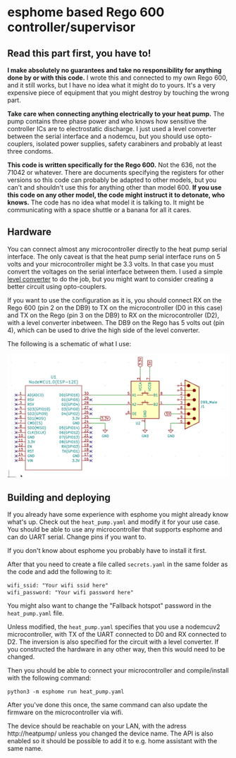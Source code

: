 # esphome based Rego 600 controller/supervisor

## Read this part first, you have to!

**I make absolutely no guarantees and take no responsibility for anything done by or with this code.** I wrote this and connected to my own Rego 600, and it still works, but I have no idea what it might do to yours. It's a very expensive piece of equipment that you might destroy by touching the wrong part.

**Take care when connecting anything electrically to your heat pump.** The pump contains three phase power and who knows how sensitive the controller ICs are to electrostatic discharge. I just used a level converter between the serial interface and a nodemcu, but you should use opto-couplers, isolated power supplies, safety carabiners and probably at least three condoms.

**This code is written specifically for the Rego 600.** Not the 636, not the 71042 or whatever. There are documents specifying the registers for other versions so this code can probably be adapted to other models, but you can't and shouldn't use this for anything other than model 600. **If you use this code on any other model, the code might instruct it to detonate, who knows.** The code has no idea what model it is talking to. It might be communicating with a space shuttle or a banana for all it cares.

## Hardware

You can connect almost any microcontroller directly to the heat pump serial interface. The only caveat is that the heat pump serial interface runs on 5 volts and your microcontroller might be 3.3 volts. In that case you must convert the voltages on the serial interface between them. I used a simple [level converter](https://www.sparkfun.com/products/12009) to do the job, but you might want to consider creating a better circuit using opto-couplers.

If you want to use the configuration as it is, you should connect RX on the Rego 600 (pin 2 on the DB9) to TX on the microcontroller (D0 in this case) and TX on the Rego (pin 3 on the DB9) to RX on the microcontroller (D2), with a level converter inbetween. The DB9 on the Rego has 5 volts out (pin 4), which can be used to drive the high side of the level converter.

The following is a schematic of what I use:

![schematic](hardware/schematic.png)

## Building and deploying

If you already have some experience with esphome you might already know what's up. Check out the ```heat_pump.yaml``` and modify it for your use case. You should be able to use any microcontroller that supports esphome and can do UART serial. Change pins if you want to.

If you don't know about esphome you probably have to install it first.

After that you need to create a file called ```secrets.yaml``` in the same folder as the code and add the following to it:

```
wifi_ssid: "Your wifi ssid here"
wifi_password: "Your wifi password here"
```

You might also want to change the "Fallback hotspot" password in the ```heat_pump.yaml``` file.

Unless modified, the ```heat_pump.yaml``` specifies that you use a nodemcuv2 microcontroller, with TX of the UART connected to D0 and RX connected to D2. The inversion is also specified for the circuit with a level converter. If you constructed the hardware in any other way, then this would need to be changed.

Then you should be able to connect your microcontroller and compile/install with the following command:

```
python3 -m esphome run heat_pump.yaml
```

After you've done this once, the same command can also update the firmware on the microcontroller via wifi.

The device should be reachable on your LAN, with the adress http://heatpump/ unless you changed the device name. The API is also enabled so it should be possible to add it to e.g. home assistant with the same name.
